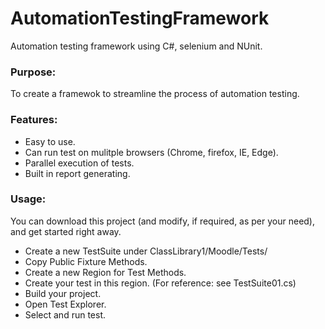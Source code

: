 # AutomationTestingFramework
Automation testing framework using C#, selenium and NUnit.

### Purpose:
To create a framewok to streamline the process of automation testing.

### Features:
* Easy to use.
* Can run test on mulitple browsers (Chrome, firefox, IE, Edge).
* Parallel execution of tests.
* Built in report generating.

### Usage:
You can download this project (and modify, if required, as per your need), and get started right away.
* Create a new TestSuite under ClassLibrary1/Moodle/Tests/ 
* Copy Public Fixture Methods.
* Create a new Region for Test Methods.
* Create your test in this region. (For reference:  see TestSuite01.cs)
* Build your project.
* Open Test Explorer.
* Select and run test.
